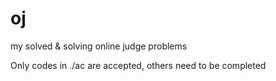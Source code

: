 # oj
my solved &amp; solving online judge problems

Only codes in ./ac are accepted, others need to be completed
